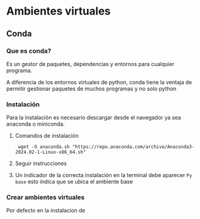 # **Ambientes virtuales**

## Conda

### Que es conda?

Es un  gestor de paquetes, dependencias y entornos para cualquier programa.

A diferencia de los entornos virtuales de python, conda tiene la ventaja de permitir gestionar paquetes de muchos programas y no solo python

### Instalación

Para la instalación es necesario descargar desde el navegador ya sea anaconda o miniconda.

1. Comandos de instalación

		wget -O anaconda.sh "https://repo.anaconda.com/archive/Anaconda3-2024.02-1-Linux-x86_64.sh"

2. Seguir instrucciones

3. Un indicador de la correcta instalación en la terminal debe aparecer `Py base` esto indica que se ubica el ambiente base
   
### Crear ambientes virtuales

Por defecto en la instalacion de

